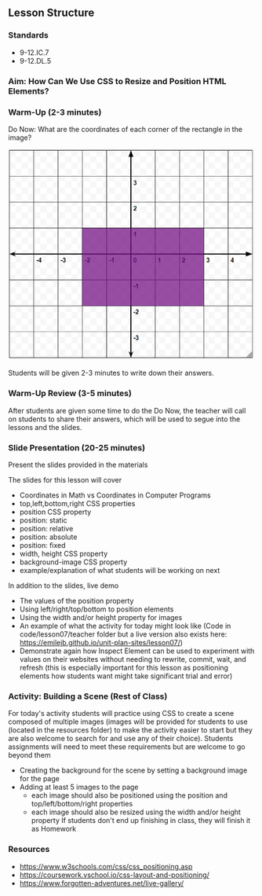 ## Lesson Structure

### Standards
- 9-12.IC.7
- 9-12.DL.5

### Aim:  How Can We Use CSS to Resize and Position HTML Elements?

### Warm-Up (2-3 minutes)
Do Now: What are the coordinates of each corner of the rectangle in the image? 

![alt text](../resources/lesson07/do_now.png "Alt Text")

Students will be given 2-3 minutes to write down their answers.

### Warm-Up Review (3-5 minutes)
After students are given some time to do the Do Now, the teacher will call on students to share their answers, which will be used to segue into the lessons and the slides.

### Slide Presentation (20-25 minutes)
Present the slides provided in the materials

The slides for this lesson will cover
- Coordinates in Math vs Coordinates in Computer Programs
- top,left,bottom,right CSS properties
- position CSS property
- position: static
- position: relative
- position: absolute
- position: fixed
- width, height CSS property 
- background-image CSS property
- example/explanation of what students will be working on next

In addition to the slides, live demo
- The values of the position property
- Using left/right/top/bottom to position elements
- Using the width and/or height property for images
- An example of what the activity for today might look like (Code in code/lesson07/teacher folder but a live version also exists here: https://emilejb.github.io/unit-plan-sites/lesson07/)
- Demonstrate again how Inspect Element can be used to experiment with values on their websites without needing to rewrite, commit, wait, and refresh (this is especially important for this lesson as positioning elements how students want might take significant trial and error)

### Activity: Building a Scene (Rest of Class)
For today's activity students will practice using CSS to create a scene composed of multiple images (images will be provided for students to use (located in the resources folder) to make the activity easier to start but they are also welcome to search for and use any of their choice). Students assignments will need to meet these requirements but are welcome to go beyond them
- Creating the background for the scene by setting a background image for the page
- Adding at least 5 images to the page
    - each image should also be positioned using the position and top/left/bottom/right properties
    - each image should also be resized using the width and/or height property
If students don't end up finishing in class, they will finish it as Homework

### Resources
- https://www.w3schools.com/css/css_positioning.asp
- https://coursework.vschool.io/css-layout-and-positioning/
- https://www.forgotten-adventures.net/live-gallery/
